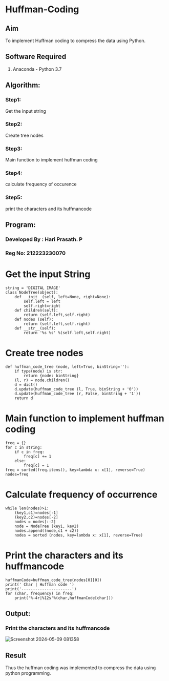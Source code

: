 # Huffman-Coding
## Aim
To implement Huffman coding to compress the data using Python.

## Software Required
1. Anaconda - Python 3.7

## Algorithm:

### Step1: 
Get the input string

### Step2: 
Create tree nodes

### Step3: 
Main function to implement huffman coding

### Step4: 
calculate frequency of occurence

### Step5: 
print the characters and its huffmancode
 
## Program:
### Developed By : Hari Prasath. P
### Reg No: 212223230070

# Get the input String
```
string = 'DIGITAL IMAGE'
class NodeTree(object):
    def __init__(self, left=None, right=None): 
        self.left = left
        self.right=right
    def children(self):
        return (self.left,self.right)
    def nodes (self):
        return (self.left,self.right)
    def __str__(self):
        return '%s %s' %(self.left,self.right)

```
# Create tree nodes
```
def huffman_code_tree (node, left=True, binString=''):
    if type(node) is str:
        return {node: binString}
    (l, r) = node.children()
    d = dict()
    d.update(huffman_code_tree (l, True, binString + '0'))
    d.update(huffman_code_tree (r, False, binString + '1'))
    return d
```

# Main function to implement huffman coding
```
freq = {}
for c in string:
    if c in freq:
        freq[c] += 1
    else:
        freq[c] = 1
freq = sorted(freq.items(), key=lambda x: x[1], reverse=True)
nodes=freq
```
# Calculate frequency of occurrence
```
while len(nodes)>1:
    (key1,c1)=nodes[-1]
    (key2,c2)=nodes[-2]
    nodes = nodes[:-2]
    node = NodeTree (key1, key2)
    nodes.append((node,c1 + c2))
    nodes = sorted (nodes, key=lambda x: x[1], reverse=True)
```

# Print the characters and its huffmancode
```
huffmanCode=huffman_code_tree(nodes[0][0])
print(' Char | Huffman code ') 
print('----------------------')
for (char, frequency) in freq:
    print('%-4r|%12s'%(char,huffmanCode[char]))
```

## Output:

### Print the characters and its huffmancode

![Screenshot 2024-05-09 081358](https://github.com/Hari-Prasath-P-08/HUFFMAN--CODING/assets/139455593/d727a5b3-de6a-4bb4-bb5d-44c5940989cd)

## Result
Thus the huffman coding was implemented to compress the data using python programming.
